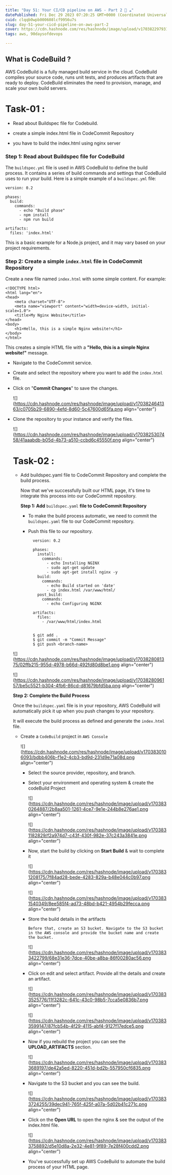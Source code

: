 ```yaml
---
title: "Day 51: Your CI/CD pipeline on AWS - Part 2 🚀 ☁"
datePublished: Fri Dec 29 2023 07:20:25 GMT+0000 (Coordinated Universal Time)
cuid: clqqb0wpb000608lcf9956u7s
slug: day-51-your-cicd-pipeline-on-aws-part-2
cover: https://cdn.hashnode.com/res/hashnode/image/upload/v1703822979314/7ee7b265-3c65-4e11-8669-374842d934d5.jpeg
tags: aws, 90daysofdevops

---
```


## What is CodeBuild ?

AWS CodeBuild is a fully managed build service in the cloud. CodeBuild compiles your source code, runs unit tests, and produces artifacts that are ready to deploy. CodeBuild eliminates the need to provision, manage, and scale your own build servers.

# Task-01 :

* Read about Buildspec file for Codebuild.
    
* create a simple index.html file in CodeCommit Repository
    
* you have to build the index.html using nginx server
    

### **Step 1: Read about Buildspec file for CodeBuild**

The `buildspec.yml` file is used in AWS CodeBuild to define the build process. It contains a series of build commands and settings that CodeBuild uses to run your build. Here is a simple example of a `buildspec.yml` file:

```plaintext
version: 0.2

phases:
  build:
    commands:
      - echo "Build phase"
      - npm install
      - npm run build

artifacts:
  files: 'index.html'
```

This is a basic example for a Node.js project, and it may vary based on your project requirements.

### **Step 2: Create a simple** `index.html` file in CodeCommit Repository

Create a new file named `index.html` with some simple content. For example:

```plaintext
<!DOCTYPE html>
<html lang="en">
<head>
    <meta charset="UTF-8">
    <meta name="viewport" content="width=device-width, initial-scale=1.0">
    <title>My Nginx Website</title>
</head>
<body>
    <h1>Hello, this is a simple Nginx website!</h1>
</body>
</html>
```

This creates a simple HTML file with a **"**Hello, this is a simple Nginx website!**"** message.

* Navigate to the CodeCommit service.
    
* Create and select the repository where you want to add the `index.html` file.
    
* Click on "**Commit Changes**" to save the changes.
    
    ![](https://cdn.hashnode.com/res/hashnode/image/upload/v1703824641363/c0705b29-6890-4efd-8d60-5c47600d65fa.png align="center")
    
* Clone the repository to your instance and verify the files.
    
    ![](https://cdn.hashnode.com/res/hashnode/image/upload/v1703825307458/41aaabdb-b05d-4b73-a510-ccbd6c45550f.png align="center")
    
    # Task-02 :
    
    * Add buildspec.yaml file to CodeCommit Repository and complete the build process.
        
        Now that we've successfully built our HTML page, it's time to integrate this process into our CodeCommit repository.
        
        **Step 1: Add** `buildspec.yaml` **file to CodeCommit Repository**
        
        * To make the build process automatic, we need to commit the `buildspec.yaml` file to our CodeCommit repository.
            
        * Push this file to our repository.
            
            ```plaintext
              version: 0.2
            
              phases:
                install:
                  commands:
                    - echo Installing NGINX
                    - sudo apt-get update
                    - sudo apt-get install nginx -y
                build:
                  commands:
                    - echo Build started on 'date'
                    - cp index.html /var/www/html/
                post_build:
                  commands:
                    - echo Configuring NGINX
            
              artifacts:
                files:
                  - /var/www/html/index.html
            ```
            
            ```plaintext
            
              $ git add .
              $ git commit -m "Commit Message"
              $ git push <branch-name>
            ```
            
    
    ![](https://cdn.hashnode.com/res/hashnode/image/upload/v1703828081375/02ffb215-955d-4978-b66d-492fd80d8be1.png align="center")
    
    ![](https://cdn.hashnode.com/res/hashnode/image/upload/v1703828096157/be5c5521-b304-4fb6-86cd-d81679bfd5ba.png align="center")
    
    **Step 2: Complete the Build Process**
    
    Once the `buildspec.yaml` file is in your repository, AWS CodeBuild will automatically pick it up when you push changes to your repository.
    
    It will execute the build process as defined and generate the `index.html` file.
    
    * Create a `CodeBuild` project in `AWS Console`
        
        ![](https://cdn.hashnode.com/res/hashnode/image/upload/v1703830106093/bdbb406b-f1e2-4cb3-bd9d-231d9e71a08d.png align="center")
        
        * Select the source provider, repository, and branch.
            
        * Select your environment and operating system & create the codeBuild Project
            
            ![](https://cdn.hashnode.com/res/hashnode/image/upload/v1703830264887/2b8aa501-1261-4ce7-9e1e-244b8e276ae1.png align="center")
            
            ![](https://cdn.hashnode.com/res/hashnode/image/upload/v1703831182829/f2a974d7-c43f-430f-982e-37c243a3841e.png align="center")
            
        * Now, start the build by clicking on **Start Build** & wait to complete it
            
            ![](https://cdn.hashnode.com/res/hashnode/image/upload/v1703831208175/7f84ad28-bede-4283-829a-b48e044c0b97.png align="center")
            
            ![](https://cdn.hashnode.com/res/hashnode/image/upload/v1703831540349/8ee585f4-ad73-48bd-b421-4954b29fecca.png align="center")
            
        * Store the build details in the artifacts
            
            `Before that, create an S3 bucket. Navigate to the S3 bucket in the AWS console and provide the bucket name and create the bucket.`
            
            ![](https://cdn.hashnode.com/res/hashnode/image/upload/v1703833422799/68e31e36-7dce-40be-a8ba-86f00280ac56.png align="center")
            
        * Click on edit and select artifact. Provide all the details and create an artifact.
            
            ![](https://cdn.hashnode.com/res/hashnode/image/upload/v1703833525776/11f3282c-641c-43c0-98b5-7cca5e0836b7.png align="center")
            
            ![](https://cdn.hashnode.com/res/hashnode/image/upload/v1703833599147/87fcb54b-4f29-4115-abf4-9127f17edce5.png align="center")
            
        * Now if you rebuild the project you can see the **UPLOAD\_ARTIFACTS** section.
            
            ![](https://cdn.hashnode.com/res/hashnode/image/upload/v1703833689197/de42a5ed-8220-451d-bd2b-557950cf6835.png align="center")
            
        * Navigate to the S3 bucket and you can see the build.
            
            ![](https://cdn.hashnode.com/res/hashnode/image/upload/v1703833724255/39dec941-765f-425f-a07a-5d02b41c271c.png align="center")
            
        * Click on the **Open URL** to open the nginx & see the output of the index.html file.
            
            ![](https://cdn.hashnode.com/res/hashnode/image/upload/v1703833758892/d5e10d8a-2e32-4e81-9f89-7e28f400cdd2.png align="center")
            
        * You've successfully set up AWS CodeBuild to automate the build process of your HTML page.
